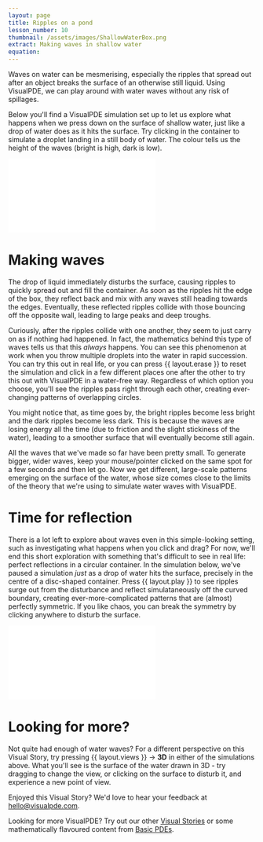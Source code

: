 ```yaml
---
layout: page
title: Ripples on a pond
lesson_number: 10
thumbnail: /assets/images/ShallowWaterBox.png
extract: Making waves in shallow water
equation:
---
```


Waves on water can be mesmerising, especially the ripples that spread out after an object breaks the surface of an otherwise still liquid. Using VisualPDE, we can play around with water waves without any risk of spillages.

Below you'll find a VisualPDE simulation set up to let us explore what happens when we press down on the surface of shallow water, just like a drop of water does as it hits the surface. Try clicking in the container to simulate a droplet landing in a still body of water. The colour tells us the height of the waves (bright is high, dark is low).

<iframe class="sim" src="/sim/?preset=ShallowWaterBox" frameborder="0"></iframe>

# Making waves
The drop of liquid immediately disturbs the surface, causing ripples to quickly spread out and fill the container. As soon as the ripples hit the edge of the box, they reflect back and mix with any waves still heading towards the edges. Eventually, these reflected ripples collide with those bouncing off the opposite wall, leading to large peaks and deep troughs.

Curiously, after the ripples collide with one another, they seem to just carry on as if nothing had happened. In fact, the mathematics behind this type of waves tells us that this *always* happens. You can see this phenomenon at work when you throw multiple droplets into the water in rapid succession. You can try this out in real life, or you can press {{ layout.erase }} to reset the simulation and click in a few different places one after the other to try this out with VisualPDE in a water-free way. Regardless of which option you choose, you'll see the ripples pass right through each other, creating ever-changing patterns of overlapping circles. 

You might notice that, as time goes by, the bright ripples become less bright and the dark ripples become less dark. This is because the waves are losing energy all the time (due to friction and the slight stickiness of the water), leading to a smoother surface that will eventually become still again.

All the waves that we've made so far have been pretty small. To generate bigger, wider waves, keep your mouse/pointer clicked on the same spot for a few seconds and then let go. Now we get different, large-scale patterns emerging on the surface of the water, whose size comes close to the limits of the theory that we're using to simulate water waves with VisualPDE.

# Time for reflection
There is a lot left to explore about waves even in this simple-looking setting, such as investigating what happens when you click and drag? For now, we'll end this short exploration with something that's difficult to see in real life: perfect reflections in a circular container. In the simulation below, we've paused a simulation *just* as a drop of water hits the surface, precisely in the centre of a disc-shaped container. Press {{ layout.play }} to see ripples surge out from the disturbance and reflect simulataneously off the curved boundary, creating ever-more-complicated patterns that are (almost) perfectly symmetric. If you like chaos, you can break the symmetry by clicking anywhere to disturb the surface.

<iframe class="sim" src="/sim/?preset=ShallowWaterDisk" frameborder="0"></iframe>

# Looking for more?
Not quite had enough of water waves? For a different perspective on this Visual Story, try pressing <span class='click_sequence'>{{ layout.views }} → **3D**</span> in either of the simulations above. What you'll see is the surface of the water drawn in 3D - try dragging to change the view, or clicking on the surface to disturb it, and experience a new point of view.

Enjoyed this Visual Story? We'd love to hear your feedback at [hello@visualpde.com](mailto:hello@visualpde.com).

Looking for more VisualPDE? Try out our other [Visual Stories](/visual_stories) or some mathematically flavoured content from [Basic PDEs](/basic-pdes).
